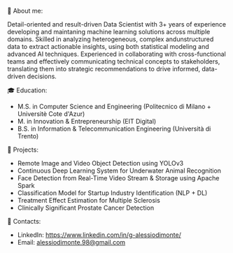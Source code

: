 👦 About me:

Detail-oriented and result-driven Data Scientist with 3+ years of experience developing and maintaning machine learning solutions across multiple domains. Skilled in analyzing heterogeneous, complex andunstructured data to extract actionable insights, using both statistical modeling and advanced AI techniques. Experienced in collaborating with cross-functional teams and effectively communicating technical concepts to stakeholders, translating them into strategic recommendations to drive informed, data-driven decisions.

🎓 Education:
- M.S. in Computer Science and Engineering (Politecnico di Milano + Universitè Cote d'Azur)
- M. in Innovation & Entrepreneurship (EIT Digital)
- B.S. in Information & Telecommunication Engineering (Università di Trento)

📌 Projects:
- Remote Image and Video Object Detection using YOLOv3
- Continuous Deep Learning System for Underwater Animal Recognition
- Face Detection from Real-Time Video Stream & Storage using Apache Spark
- Classification Model for Startup Industry Identification (NLP + DL)
- Treatment Effect Estimation for Multiple Sclerosis
- Clinically Significant Prostate Cancer Detection

📢 Contacts:
- LinkedIn: https://www.linkedin.com/in/g-alessiodimonte/
- Email: alessiodimonte.98@gmail.com
